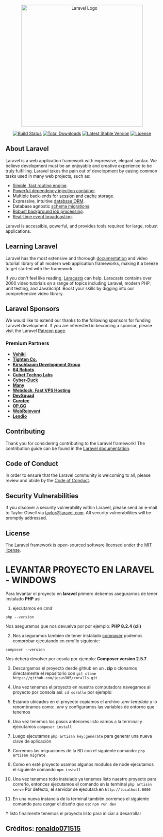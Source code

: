 <p align="center"><a href="https://laravel.com" target="_blank"><img src="https://raw.githubusercontent.com/laravel/art/master/logo-lockup/5%20SVG/2%20CMYK/1%20Full%20Color/laravel-logolockup-cmyk-red.svg" width="400" alt="Laravel Logo"></a></p>

<p align="center">
<a href="https://travis-ci.org/laravel/framework"><img src="https://travis-ci.org/laravel/framework.svg" alt="Build Status"></a>
<a href="https://packagist.org/packages/laravel/framework"><img src="https://img.shields.io/packagist/dt/laravel/framework" alt="Total Downloads"></a>
<a href="https://packagist.org/packages/laravel/framework"><img src="https://img.shields.io/packagist/v/laravel/framework" alt="Latest Stable Version"></a>
<a href="https://packagist.org/packages/laravel/framework"><img src="https://img.shields.io/packagist/l/laravel/framework" alt="License"></a>
</p>

## About Laravel

Laravel is a web application framework with expressive, elegant syntax. We believe development must be an enjoyable and creative experience to be truly fulfilling. Laravel takes the pain out of development by easing common tasks used in many web projects, such as:

- [Simple, fast routing engine](https://laravel.com/docs/routing).
- [Powerful dependency injection container](https://laravel.com/docs/container).
- Multiple back-ends for [session](https://laravel.com/docs/session) and [cache](https://laravel.com/docs/cache) storage.
- Expressive, intuitive [database ORM](https://laravel.com/docs/eloquent).
- Database agnostic [schema migrations](https://laravel.com/docs/migrations).
- [Robust background job processing](https://laravel.com/docs/queues).
- [Real-time event broadcasting](https://laravel.com/docs/broadcasting).

Laravel is accessible, powerful, and provides tools required for large, robust applications.

## Learning Laravel

Laravel has the most extensive and thorough [documentation](https://laravel.com/docs) and video tutorial library of all modern web application frameworks, making it a breeze to get started with the framework.

If you don't feel like reading, [Laracasts](https://laracasts.com) can help. Laracasts contains over 2000 video tutorials on a range of topics including Laravel, modern PHP, unit testing, and JavaScript. Boost your skills by digging into our comprehensive video library.

## Laravel Sponsors

We would like to extend our thanks to the following sponsors for funding Laravel development. If you are interested in becoming a sponsor, please visit the Laravel [Patreon page](https://patreon.com/taylorotwell).

### Premium Partners

- **[Vehikl](https://vehikl.com/)**
- **[Tighten Co.](https://tighten.co)**
- **[Kirschbaum Development Group](https://kirschbaumdevelopment.com)**
- **[64 Robots](https://64robots.com)**
- **[Cubet Techno Labs](https://cubettech.com)**
- **[Cyber-Duck](https://cyber-duck.co.uk)**
- **[Many](https://www.many.co.uk)**
- **[Webdock, Fast VPS Hosting](https://www.webdock.io/en)**
- **[DevSquad](https://devsquad.com)**
- **[Curotec](https://www.curotec.com/services/technologies/laravel/)**
- **[OP.GG](https://op.gg)**
- **[WebReinvent](https://webreinvent.com/?utm_source=laravel&utm_medium=github&utm_campaign=patreon-sponsors)**
- **[Lendio](https://lendio.com)**

## Contributing

Thank you for considering contributing to the Laravel framework! The contribution guide can be found in the [Laravel documentation](https://laravel.com/docs/contributions).

## Code of Conduct

In order to ensure that the Laravel community is welcoming to all, please review and abide by the [Code of Conduct](https://laravel.com/docs/contributions#code-of-conduct).

## Security Vulnerabilities

If you discover a security vulnerability within Laravel, please send an e-mail to Taylor Otwell via [taylor@laravel.com](mailto:taylor@laravel.com). All security vulnerabilities will be promptly addressed.

## License

The Laravel framework is open-sourced software licensed under the [MIT license](https://opensource.org/licenses/MIT).


# LEVANTAR PROYECTO EN LARAVEL - WINDOWS

Para levantar el proyecto en __laravel__ primero debemos asegurarnos de tener instalado __PHP__ asi:
1. ejecutamos en *cmd*
```
php --version
```
Nos aseguramos que nos devuelva por por ejemplo: __PHP 8.2.4 (cli)__

2. Nos aseguramos tambien de tener instalado [composer](https://getcomposer.org/) podemos comprobar ejecutando en *cmd* lo siguiente:
```
composer --version
```
Nos deberá devolver por cosola por ejemplo: __Composer version 2.5.7__.

3. Descargamos el proyecto desde github en un **.zip** o clonamos directamente el repositorio con ```git clone https://github.com/jesus305/corallo.git```

4. Una vez tenemos el proyecto en nuestra computadora navegamos al proyecto por consola así: ```cd corallo``` por ejemplo:

5. Estando ubicados en el proyecto copiamos el archivo *.env-template* y lo renombramos como: *.env* y configuramos las variables de entorno que tenemos

6. Una vez tenemos los pasos anteriores listo vamos a la terminal y ejecutamos ```composer install```
7. Luego ejecutamos ```php artisan key:generate``` para generar una nueva clave de aplicación
8. Corremos las migraciones de la BD con el siguiente comando: ```php artisan migrate```
9. Como en esté proyecto usamos algunos modulos de node ejecutamos el siguiente comando ```npm install```
10. Una vez tenemos todo instalado ya tenemos listo nuestro proyecto para correrlo, entonces ejecutamos el comando en la terminal ```php artisan serve``` Por defecto, el servidor se ejecutará en ```http://localhost:8000```
11. En una nueva instancia de la terminal también corremos el siguiente comando para cargar el diseño que es: ```npm run dev```

Y listo finalmente tenemos el proyecto listo para iniciar a desarrollar

## Créditos: [ronaldo071515](https://github.com/ronaldo071515)